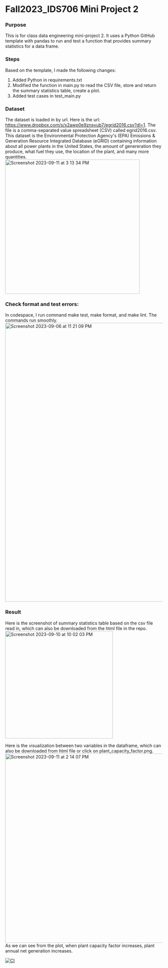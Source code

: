 # Fall2023_IDS706 Mini Project 2
### Purpose
This is for class data engineering mini-project 2. It uses a Python GitHub template with pandas to run and test a function that provides summary statistics for a data frame.

### Steps
Based on the template, I made the following changes:
1. Added Python in requirements.txt
2. Modified the function in main.py to read the CSV file, store and return the summary statistics table, create a plot.
3. Added test cases in test_main.py

### Dataset
The dataset is loaded in by url.  Here is the url: https://www.dropbox.com/s/x2awp0e9znsyub7/egrid2016.csv?dl=1. The file is a comma-separated value spreadsheet (CSV) called egrid2016.csv. This dataset is the Environmental Protection Agency's (EPA) Emissions & Generation Resource Integrated Database (eGRID) containing information about all power plants in the United States, the amount of genereration they produce, what fuel they use, the location of the plant, and many more quantities.  
<img width="430" alt="Screenshot 2023-09-11 at 3 13 34 PM" src="https://github.com/nogibjj/Fall2023_IDS706_MiniProject2_JiayiZhou/assets/143651921/c1a45b64-1c5f-424f-91ee-f302fcc5a5cb">

### Check format and test errors:
In codespace, I run command make test, make format, and make lint. The commands run smoothly.
<img width="892" alt="Screenshot 2023-09-06 at 11 21 09 PM" src="https://github.com/nogibjj/Fall2023_IDS706_MiniProject2_JiayiZhou/assets/143651921/700df81e-94c5-4d79-85f6-89e9b811bb54">

### Result
Here is the screenshot of summary statistics table based on the csv file read in, which can also be downloaded from the html file in the repo.  
<img width="344" alt="Screenshot 2023-09-10 at 10 02 03 PM" src="https://github.com/nogibjj/Fall2023_IDS706_MiniProject2_JiayiZhou/assets/143651921/a07ab619-e63b-457e-88bb-515d03ce5949">

Here is the visualization between two variables in the dataframe, which can also be downloaded from html file or click on plant_capacity_factor.png.  
<img width="606" alt="Screenshot 2023-09-11 at 2 14 07 PM" src="https://github.com/nogibjj/Fall2023_IDS706_MiniProject2_JiayiZhou/assets/143651921/858fd105-417e-49c7-8d71-a9b97ff7a328">  
As we can see from the plot, when plant capacity factor increases, plant annual net generation increases.

[![CI](https://github.com/nogibjj/Fall2023_IDS706_MiniProject2_JiayiZhou/actions/workflows/CI.yml/badge.svg)](https://github.com/nogibjj/Fall2023_IDS706_MiniProject2_JiayiZhou/actions/workflows/CI.yml)
